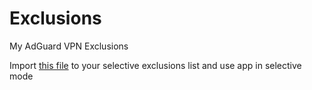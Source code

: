 # Exclusions
My AdGuard VPN Exclusions

Import [this file](/selective.txt?raw=true) to your selective exclusions list and use app in selective mode
